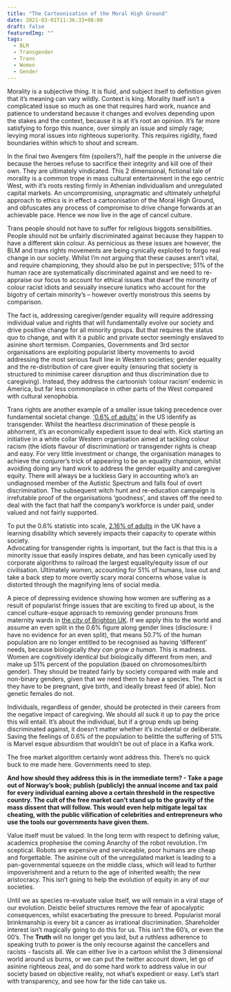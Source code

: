 ```yaml
---
title: "The Cartoonisation of the Moral High Ground"
date: 2021-03-01T11:36:33+08:00
draft: false
featuredImg: ""
tags: 
  - BLM
  - Transgender
  - Trans
  - Women
  - Gender
---
```


Morality is a subjective thing.  It is fluid, and subject itself to definition given that it’s meaning can vary wildly.  Context is king.  Morality itself isn’t a complicated issue so much as one that requires hard work, nuance and patience to understand because it changes and evolves depending upon the stakes and the context, because it is at it’s root an opinion.  It’s far more satisfying to forgo this nuance, over simply an issue and simply rage; levying moral issues into righteous superiority.  This requires rigidity, fixed boundaries within which to shout and scream.

In the final two Avengers film (spoilers?), half the people in the universe die because the heroes refuse to sacrifice their integrity and kill one of their own.  They are ultimately vindicated. This 2 dimensional, fictional tale of morality is a common trope in mass cultural entertainment in the ego centric West, with it’s roots resting firmly in Athenian individualism and unregulated capital markets.  An uncompromising, unpragmatic and ultimately unhelpful approach to ethics is in effect a cartoonisation of the Moral High Ground, and obfuscates any process of compromise to drive change forwards at an achievable pace.  Hence we now live in the age of cancel culture.  

Trans people should not have to suffer for religious biggots sensibilities.  People should not be unfairly discriminated against because they happen to have a different skin colour.  As pernicious as these issues are however, the BLM and trans rights movements are being cynically exploited to forgo real change in our society.  Whilst I’m not arguing that these causes aren’t vital, and require championing, they should also be put in perspective; 51% of the human race are systematically discriminated against and we need to re-appraise our focus to account for ethical issues that dwarf the minority of colour racist idiots and sexually insecure lunatics who account for the bigotry of certain minority’s – however overtly monstrous this seems by comparison.

The fact is, addressing caregiver/gender equality will require addressing individual value and rights that will fundamentally evolve our society and drive positive change for all minority groups.  But that requires the status quo to change, and with it a public and private sector seemingly enslaved to asinine short termism.
Companies, Governments and 3rd sector organisations are exploiting popularist liberty movements to avoid addressing the most serious fault line in Western societies; gender equality and the re-distribution of care giver equity (ensuring that society is structured to minimise career disruption and thus discrimination due to caregiving). Instead, they address the cartoonish ‘colour racism’ endemic in America, but far less commonplace in other parts of the West compared with cultural xenophobia.  

Trans rights are another example of a smaller issue taking precedence over fundamental societal change.  [‘0.6% of adults’]( https://williamsinstitute.law.ucla.edu/publications/trans-adults-united-states/) in the US identify as transgender. Whilst the heartless discrimination of these people is abhorrent, it’s an economically expedient issue to deal with.  Kick starting an initiative in a white collar Western organisation aimed at tackling colour racism (the idiots flavour of discrimination) or transgender rights is cheap and easy.  For very little investment or change, the organisation manages to achieve the conjurer’s trick of appearing to be an equality champion, whilst avoiding doing any hard work to address the gender equality and caregiver equity.  There will always be a luckless Gary in accounting who’s an undiagnosed member of the Autistic Spectrum and falls foul of overt discrimination.  The subsequent witch hunt and re-education campaign is irrefutable proof of the organisations ‘goodness’, and staves off the need to deal with the fact that half the company’s workforce is under paid, under valued and not fairly supported. 

To put the 0.6% statistic into scale, [2.16% of adults]( https://www.mencap.org.uk/learning-disability-explained/research-and-statistics/how-common-learning-disability) in the UK have a learning disability which severely impacts their capacity to operate within society.  
Advocating for transgender rights is important, but the fact is that this is a minority issue that easily inspires debate, and has been cynically used by corporate algorithms to railroad the largest equality/equity issue of our civilisation.  Ultimately women, accounting for 51% of humans, lose out and take a back step to more overtly scary moral concerns whose value is distorted through the magnifying lens of social media.

A piece of depressing evidence showing how women are suffering as a result of popularist fringe issues that are exciting to fired up about, is the cancel culture-esque approach to removing gender pronouns from maternity wards in [the city of Brighton UK]( https://www.bbc.co.uk/news/uk-england-sussex-56007728).  If we apply this to the world and assume an even split in the 0.6% figure along gender lines (disclosure: I have no evidence for an even split), that means 50.7% of the human population are no longer entitled to be recognised as having ‘different’ needs, because biologically *they can grow a human*.  This is madness. Women are cognitively identical but biologically different from men, and make up 51% percent of the population (based on chromosomes/birth gender).  They should be treated fairly by society compared with male and non-binary genders, given that we need them to have a species.  The fact is they have to be pregnant, give birth, and ideally breast feed (if able).  Non genetic females do not.

Individuals, regardless of gender, should be protected in their careers from the negative impact of caregiving.  We should all suck it up to pay the price this will entail.  It’s about the individual, but if a group ends up being discriminated against, it doesn’t matter whether it’s incidental or deliberate. Saving the feelings of 0.6% of the population to belittle the suffering of 51% is Marvel esque absurdism that wouldn’t be out of place in a Kafka work.  

The free market algorithm certainly wont address this.  There’s no quick buck to me made here. Governments need to step.

**And how should they address this is in the immediate term?  - Take a page out of Norway’s book; publish (publicly) the annual income and tax paid for every individual earning above a certain threshold in the respective country.  The cult of the free market can’t stand up to the gravity of the mass dissent that will follow.  This would even help mitigate legal tax cheating, with the public vilification of celebrities and entrepreneurs who use the tools our governments have given them.**  

Value itself must be valued.  In the long term with respect to defining value, academics prophesise the coming Anarchy of the robot revolution.  I’m sceptical.  Robots are expensive and serviceable, poor humans are cheap and forgettable.  The asinine cult of the unregulated market is leading to a pan-governmental squeeze on the middle class, which will lead to further impoverishment and a return to the age of inherited wealth; the new aristocracy.  This isn’t going to help the evolution of equity in any of our societies.  

Until we as species re-evaluate value itself, we will remain in a viral stage of our evolution.  Deistic belief structures remove the fear of apocalyptic consequences, whilst exacerbating the pressure to breed.   Popularist moral brinkmanship is every bit a cancer as irrational discrimination.
Shareholder interest isn’t magically going to do this for us.
This isn’t the 60’s, or even the 00’s.  The **Truth** will no longer get you laid, but a ruthless adherence to speaking truth to power is the only recourse against the cancellers and racists - fascists all.  We can either live in a cartoon whilst the 3 dimensional world around us burns, or we can put the twitter account down, let go of asinine righteous zeal, and do some hard work to address value in our society based on objective reality, not what’s expedient or easy.  Let’s start with transparency, and see how far the tide can take us.
